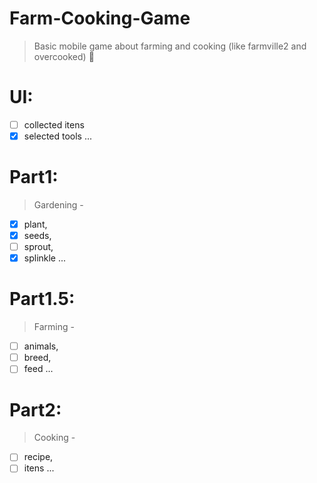 # Farm-Cooking-Game

 > Basic mobile game about farming and cooking (like farmville2 and overcooked) :older_woman:

# UI:
 - [ ] collected itens
 - [x] selected tools
 ...

# Part1: 
> Gardening -  
- [x] plant, 
- [x] seeds, 
- [ ] sprout, 
- [x] splinkle
... 

# Part1.5: 
> Farming - 
- [ ] animals, 
- [ ] breed, 
- [ ] feed
... 

# Part2: 
> Cooking -  
- [ ] recipe, 
- [ ] itens
...